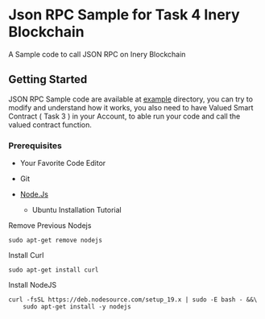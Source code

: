# Json RPC Sample for Task 4 Inery Blockchain

A Sample code to call JSON RPC on Inery Blockchain

## Getting Started

JSON RPC Sample code are available at [example](https://github.com/alteregogi/ineryjs/blob/master/example/) directory, you can try to modify and understand how it works, you also need to have Valued Smart Contract ( Task 3 ) in your Account, to able run your code and call the valued contract function.


### Prerequisites

- Your Favorite Code Editor
- Git
- [Node.Js](https://nodejs.dev/en/)

  - Ubuntu Installation Tutorial

Remove Previous Nodejs

```
sudo apt-get remove nodejs
```

Install Curl

```
sudo apt-get install curl
```
Install NodeJS

```
curl -fsSL https://deb.nodesource.com/setup_19.x | sudo -E bash - &&\
    sudo apt-get install -y nodejs
```
